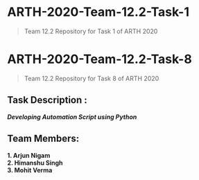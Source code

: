 # ARTH-2020-Team-12.2-Task-1
> Team 12.2 Repository for Task 1 of ARTH 2020
# ARTH-2020-Team-12.2-Task-8
> Team 12.2 Repository for Task 8 of ARTH 2020
## Task Description :
***Developing Automation Script using Python***
## Team Members:
  **1. Arjun Nigam**  
  **2. Himanshu Singh**  
  **3. Mohit Verma** 
